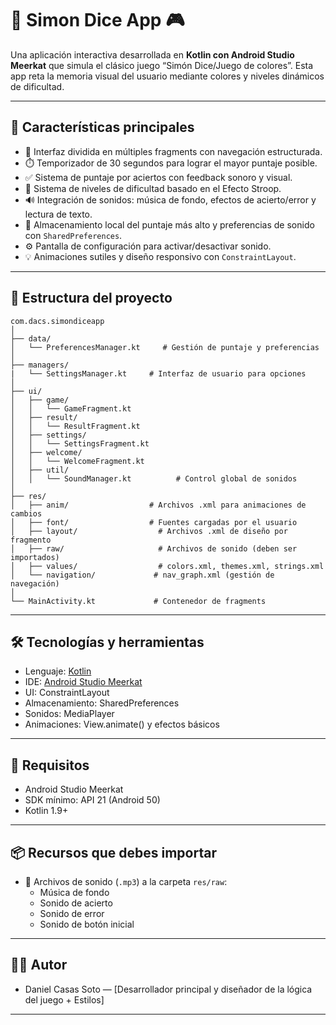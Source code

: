 # 🧠 Simon Dice App 🎮

Una aplicación interactiva desarrollada en **Kotlin con Android Studio Meerkat** que simula el clásico juego “Simón Dice/Juego de colores”. Esta app reta la memoria visual del usuario mediante colores y niveles dinámicos de dificultad.

---

## 🚀 Características principales

- 🎨 Interfaz dividida en múltiples fragments con navegación estructurada.
- ⏱️ Temporizador de 30 segundos para lograr el mayor puntaje posible.
- ✅ Sistema de puntaje por aciertos con feedback sonoro y visual.
- 🧪 Sistema de niveles de dificultad basado en el Efecto Stroop.
- 🔊 Integración de sonidos: música de fondo, efectos de acierto/error y lectura de texto.
- 💾 Almacenamiento local del puntaje más alto y preferencias de sonido con `SharedPreferences`.
- ⚙️ Pantalla de configuración para activar/desactivar sonido.
- 💡 Animaciones sutiles y diseño responsivo con `ConstraintLayout`.

---

## 🧱 Estructura del proyecto

```
com.dacs.simondiceapp
│
├── data/
│   └── PreferencesManager.kt     # Gestión de puntaje y preferencias
│   
├── managers/  
|   └── SettingsManager.kt     # Interfaz de usuario para opciones
│
├── ui/
│   ├── game/
│   │   └── GameFragment.kt
│   ├── result/
│   │   └── ResultFragment.kt
│   ├── settings/
│   │   └── SettingsFragment.kt
│   ├── welcome/
│   │   └── WelcomeFragment.kt
│   ├── util/
│   │   └── SoundManager.kt          # Control global de sonidos
│
├── res/
│   ├── anim/                  # Archivos .xml para animaciones de cambios
│   ├── font/                  # Fuentes cargadas por el usuario
│   ├── layout/                  # Archivos .xml de diseño por fragmento
│   ├── raw/                     # Archivos de sonido (deben ser importados)
│   ├── values/                  # colors.xml, themes.xml, strings.xml
│   └── navigation/             # nav_graph.xml (gestión de navegación)
│
└── MainActivity.kt             # Contenedor de fragments
```

---

## 🛠️ Tecnologías y herramientas

- Lenguaje: [Kotlin](https://kotlinlang.org/)
- IDE: [Android Studio Meerkat](https://developer.android.com/studio)
- UI: ConstraintLayout
- Almacenamiento: SharedPreferences
- Sonidos: MediaPlayer
- Animaciones: View.animate() y efectos básicos

---

## 📲 Requisitos

- Android Studio Meerkat
- SDK mínimo: API 21 (Android 50)
- Kotlin 1.9+

---

## 📦 Recursos que debes importar

- 🎵 Archivos de sonido (`.mp3`) a la carpeta `res/raw`:
  - Música de fondo
  - Sonido de acierto
  - Sonido de error
  - Sonido de botón inicial

---

## 👨‍💻 Autor

- Daniel Casas Soto — [Desarrollador principal y diseñador de la lógica del juego + Estilos]

---